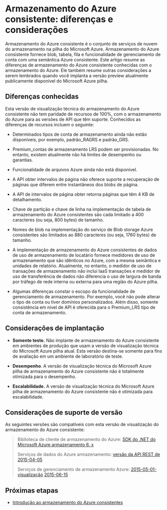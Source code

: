 
<properties
    pageTitle="Armazenamento do Azure consistente: diferenças e considerações | Microsoft Azure"
    description="Compreenda as diferenças de armazenamento do Azure e outras considerações de implantação de armazenamento do Azure consistentes."
    services="azure-stack"
    documentationCenter=""
    authors="MChadalapaka"
    manager="siroy"
    editor=""/>

<tags
    ms.service="azure-stack"
    ms.workload="na"
    ms.tgt_pltfrm="na"
    ms.devlang="na"
    ms.topic="get-started-article"
    ms.date="09/26/2016"
    ms.author="mchad"/>

# <a name="azure-consistent-storage-differences-and-considerations"></a>Armazenamento do Azure consistente: diferenças e considerações

Armazenamento do Azure consistente é o conjunto de serviços de nuvem do armazenamento na pilha do Microsoft Azure. Armazenamento do Azure consistente fornece blob, tabela, fila e funcionalidade de gerenciamento de conta com uma semântica Azure consistente. Este artigo resume as diferenças de armazenamento do Azure consistente conhecidas com o armazenamento do Azure. Ele também resume outras considerações a serem lembrados quando você implanta a versão preview atualmente publicamente disponível do Microsoft Azure pilha.

<span id="Concepts" class="anchor"><span id="_Toc386544169" class="anchor"><span id="_Toc389466742" class="anchor"><span id="_Ref428966996" class="anchor"><span id="_Toc433223853" class="anchor"></span></span></span></span></span>
## <a name="known-differences"></a>Diferenças conhecidas

Esta versão de visualização técnica do armazenamento do Azure consistente não tem paridade de recursos de 100%, com o armazenamento do Azure para as versões de API que têm suporte. Conhecidos as diferenças de recursos incluem o seguinte:

-   Determinados tipos de conta de armazenamento ainda não estão disponíveis, por exemplo, padrão\_RAGRS e padrão\_GRS.

-   Premium\_contas de armazenamento LRS podem ser provisionadas. No entanto, existem atualmente não há limites de desempenho ou garantias.

-   Funcionalidade de arquivos Azure ainda não está disponível.

-   A API obter intervalos de página não oferece suporte a recuperação de páginas que diferem entre instantâneos dos blobs de página.

-   A API de intervalos de página obter retorna páginas que têm 4 KB de detalhamento.

-   Chave de partição e chave de linha na implementação de tabela de armazenamento do Azure consistentes são cada limitado a 400 caracteres (ou seja, 800 bytes) de tamanho.

-   Nomes de blob na implementação do serviço de Blob storage Azure consistentes são limitados ao 880 caracteres (ou seja, 1760 bytes) de tamanho.

-   A implementação de armazenamento do Azure consistentes de dados de uso de armazenamento de locatário fornece medidores de uso de armazenamento que são idênticos no Azure, com a mesma semântica e unidades de relatório. Atualmente, no entanto, o medidor de uso de transações de armazenamento não inclui IaaS transações e medidor de uso de transferência de dados não diferencia o uso de largura de banda por tráfego de rede interna ou externa para uma região do Azure pilha.

-   Algumas diferenças constar o escopo da funcionalidade de gerenciamento de armazenamento. Por exemplo, você não pode alterar o tipo de conta ou tiver domínios personalizados. Além disso, somente consistência em nível de API é oferecida para o Premium\_LRS tipo de conta de armazenamento.

## <a name="deployment-considerations"></a>Considerações de implantação

-   **Somente teste.** Não implante de armazenamento do Azure consistente em ambientes de produção que usam a versão de visualização técnica do Microsoft Azure pilha atual. Esta versão destina-se somente para fins de avaliação em um ambiente de laboratório de teste.

-   **Desempenho**. A versão de visualização técnica do Microsoft Azure pilha de armazenamento do Azure consistente não é totalmente otimizada para o desempenho.

-   **Escalabilidade.** A versão de visualização técnica do Microsoft Azure pilha de armazenamento do Azure consistente não é otimizada para escalabilidade.

## <a name="version-support-considerations"></a>Considerações de suporte de versão

As seguintes versões são compatíveis com esta versão de visualização do armazenamento do Azure consistente:

> Biblioteca de cliente de armazenamento do Azure: [SDK do .NET do Microsoft Azure armazenamento 6. x](http://www.nuget.org/packages/WindowsAzure.Storage/6.2.0)
>
> Serviços de dados do Azure armazenamento: [versão da API REST de 2015-04-05](https://msdn.microsoft.com/library/azure/mt705637.aspx)
>
> Serviços de gerenciamento de armazenamento Azure: [2015-05-01-visualização](https://msdn.microsoft.com/library/azure/mt163683.aspx)
> [2015-06-15](https://msdn.microsoft.com/library/azure/mt163683.aspx)
## <a name="next-steps"></a>Próximas etapas

-   [Introdução ao armazenamento do Azure consistentes](azure-stack-storage-overview.md)
